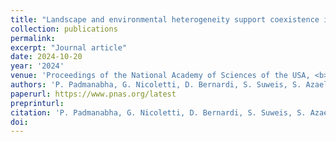 ```yaml
---
title: "Landscape and environmental heterogeneity support coexistence in competitive metacommunities"
collection: publications
permalink:
excerpt: "Journal article"
date: 2024-10-20
year: '2024'
venue: 'Proceedings of the National Academy of Sciences of the USA, <b>accepted</b>'
authors: 'P. Padmanabha, G. Nicoletti, D. Bernardi, S. Suweis, S. Azaele, A. Rinaldo, A. Maritan'
paperurl: https://www.pnas.org/latest
preprinturl: 
citation: 'P. Padmanabha, G. Nicoletti, D. Bernardi, S. Suweis, S. Azaele, A. Rinaldo, A. Maritan (2024) Landscape and environmental heterogeneity support coexistence in competitive metacommunities (2024).'
doi: 
---
```

